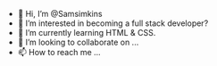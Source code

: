 - 👋 Hi, I’m @Samsimkins
- 👀 I’m interested in becoming a full stack developer?
- 🌱 I’m currently learning HTML & CSS.
- 💞️ I’m looking to collaborate on ...
- 📫 How to reach me ...

<!---
Samsimkins/Samsimkins is a ✨ special ✨ repository because its `README.md` (this file) appears on your GitHub profile.
You can click the Preview link to take a look at your changes.
--->
